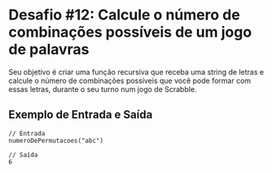 # Desafio #12: Calcule o número de combinações possíveis de um jogo de palavras

Seu objetivo é criar uma função recursiva que receba uma string de letras e calcule o número de combinações possíveis que você pode formar com essas letras, durante o seu turno num jogo de Scrabble.

## Exemplo de Entrada e Saída

```console
// Entrada
numeroDePermutacoes("abc")

// Saída
6
```
